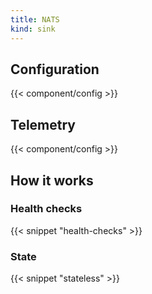 ```yaml
---
title: NATS
kind: sink
---
```


## Configuration

{{< component/config >}}

## Telemetry

{{< component/config >}}

## How it works

### Health checks

{{< snippet "health-checks" >}}

### State

{{< snippet "stateless" >}}
